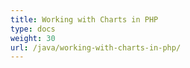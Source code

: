 ```yaml
---
title: Working with Charts in PHP
type: docs
weight: 30
url: /java/working-with-charts-in-php/
---
```

